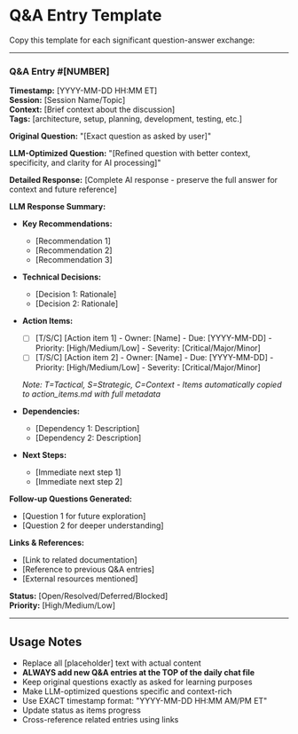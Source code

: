 # Q&A Entry Template

Copy this template for each significant question-answer exchange:

---

### Q&A Entry #[NUMBER]
**Timestamp:** [YYYY-MM-DD HH:MM ET]  
**Session:** [Session Name/Topic]  
**Context:** [Brief context about the discussion]  
**Tags:** [architecture, setup, planning, development, testing, etc.]

**Original Question:**
"[Exact question as asked by user]"

**LLM-Optimized Question:**
"[Refined question with better context, specificity, and clarity for AI processing]"

**Detailed Response:**
[Complete AI response - preserve the full answer for context and future reference]

**LLM Response Summary:**
- **Key Recommendations:** 
  - [Recommendation 1]
  - [Recommendation 2]
  - [Recommendation 3]

- **Technical Decisions:** 
  - [Decision 1: Rationale]
  - [Decision 2: Rationale]

- **Action Items:** 
  - [ ] [T/S/C] [Action item 1] - Owner: [Name] - Due: [YYYY-MM-DD] - Priority: [High/Medium/Low] - Severity: [Critical/Major/Minor]
  - [ ] [T/S/C] [Action item 2] - Owner: [Name] - Due: [YYYY-MM-DD] - Priority: [High/Medium/Low] - Severity: [Critical/Major/Minor]
  
  *Note: T=Tactical, S=Strategic, C=Context - Items automatically copied to action_items.md with full metadata*

- **Dependencies:** 
  - [Dependency 1: Description]
  - [Dependency 2: Description]

- **Next Steps:** 
  - [Immediate next step 1]
  - [Immediate next step 2]

**Follow-up Questions Generated:**
- [Question 1 for future exploration]
- [Question 2 for deeper understanding]

**Links & References:**
- [Link to related documentation]
- [Reference to previous Q&A entries]
- [External resources mentioned]

**Status:** [Open/Resolved/Deferred/Blocked]  
**Priority:** [High/Medium/Low]

---

## Usage Notes
- Replace all [placeholder] text with actual content
- **ALWAYS add new Q&A entries at the TOP of the daily chat file**
- Keep original questions exactly as asked for learning purposes
- Make LLM-optimized questions specific and context-rich
- Use EXACT timestamp format: "YYYY-MM-DD HH:MM AM/PM ET"
- Update status as items progress
- Cross-reference related entries using links